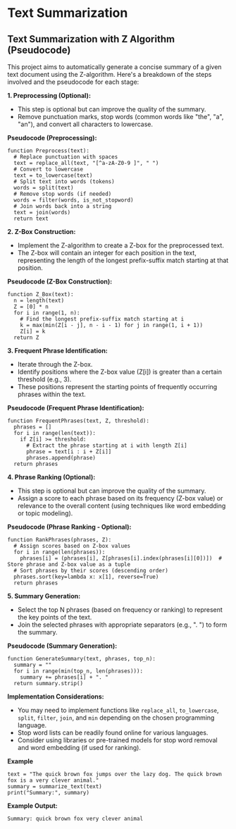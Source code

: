 # Text Summarization

## Text Summarization with Z Algorithm (Pseudocode)

This project aims to automatically generate a concise summary of a given text document using the Z-algorithm. Here's a breakdown of the steps involved and the pseudocode for each stage:

**1. Preprocessing (Optional):**

- This step is optional but can improve the quality of the summary.
- Remove punctuation marks, stop words (common words like "the", "a", "an"), and convert all characters to lowercase.

**Pseudocode (Preprocessing):**

```
function Preprocess(text):
  # Replace punctuation with spaces
  text = replace_all(text, "[^a-zA-Z0-9 ]", " ")
  # Convert to lowercase
  text = to_lowercase(text)
  # Split text into words (tokens)
  words = split(text)
  # Remove stop words (if needed)
  words = filter(words, is_not_stopword)
  # Join words back into a string
  text = join(words)
  return text
```

**2. Z-Box Construction:**

- Implement the Z-algorithm to create a Z-box for the preprocessed text.
- The Z-box will contain an integer for each position in the text, representing the length of the longest prefix-suffix match starting at that position.

**Pseudocode (Z-Box Construction):**

```
function Z_Box(text):
  n = length(text)
  Z = [0] * n
  for i in range(1, n):
    # Find the longest prefix-suffix match starting at i
    k = max(min(Z[i - j], n - i - 1) for j in range(1, i + 1))
    Z[i] = k
  return Z
```

**3. Frequent Phrase Identification:**

- Iterate through the Z-box.
- Identify positions where the Z-box value (Z[i]) is greater than a certain threshold (e.g., 3).
- These positions represent the starting points of frequently occurring phrases within the text.

**Pseudocode (Frequent Phrase Identification):**

```
function FrequentPhrases(text, Z, threshold):
  phrases = []
  for i in range(len(text)):
    if Z[i] >= threshold:
      # Extract the phrase starting at i with length Z[i]
      phrase = text[i : i + Z[i]]
      phrases.append(phrase)
  return phrases
```

**4. Phrase Ranking (Optional):**

- This step is optional but can improve the quality of the summary.
- Assign a score to each phrase based on its frequency (Z-box value) or relevance to the overall content (using techniques like word embedding or topic modeling).

**Pseudocode (Phrase Ranking - Optional):**

```
function RankPhrases(phrases, Z):
  # Assign scores based on Z-box values
  for i in range(len(phrases)):
    phrases[i] = (phrases[i], Z[phrases[i].index(phrases[i][0])])  # Store phrase and Z-box value as a tuple
  # Sort phrases by their scores (descending order)
  phrases.sort(key=lambda x: x[1], reverse=True)
  return phrases
```

**5. Summary Generation:**

- Select the top N phrases (based on frequency or ranking) to represent the key points of the text.
- Join the selected phrases with appropriate separators (e.g., ". ") to form the summary.

**Pseudocode (Summary Generation):**

```
function GenerateSummary(text, phrases, top_n):
  summary = ""
  for i in range(min(top_n, len(phrases))):
    summary += phrases[i] + ". "
  return summary.strip()
```

**Implementation Considerations:**

- You may need to implement functions like `replace_all`, `to_lowercase`, `split`, `filter`, `join`, and `min` depending on the chosen programming language.
- Stop word lists can be readily found online for various languages.
- Consider using libraries or pre-trained models for stop word removal and word embedding (if used for ranking).

**Example**
```
text = "The quick brown fox jumps over the lazy dog. The quick brown fox is a very clever animal."
summary = summarize_text(text)
print("Summary:", summary)
```

**Example Output:**

```
Summary: quick brown fox very clever animal
```